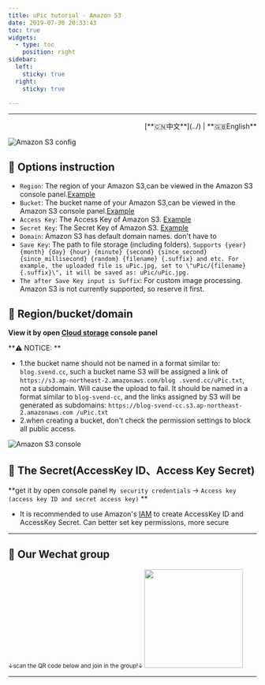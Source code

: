 ```yaml
---
title: uPic tutorial - Amazon S3
date: 2019-07-30 20:33:43
toc: true
widgets:
  - type: toc
    position: right
sidebar:
  left:
    sticky: true
  right:
    sticky: true

---
```


<hr><!-- i18n --><div align="right">[**🇨🇳中文**](../) | **🇬🇧English**</div><!-- i18n -->

![Amazon S3 config](https://gitee.com/gee1k/oss/raw/master/tutorials/amazon_s3-host.png)

## 📝 Options instruction

- `Region`: The region of your Amazon S3,can be viewed in the Amazon S3 console panel.[Example](#🧰-Region-bucket-domain)
- `Bucket`: The bucket name of your Amazon S3,can be viewed in the Amazon S3 console panel.[Example](#🧰-Region-bucket-domain)
- `Access Key`: The Access Key of Amazon S3. [Example](#🔑-The-Secret-AccessKey-ID、Access-Key-Secret)
- `Secret Key`: The Secret Key of Amazon S3. [Example](#🔑-The-Secret-AccessKey-ID、Access-Key-Secret)
- `Domain`: Amazon S3 has default domain names. don't have to
- `Save Key`: The path to file storage (including folders). `Supports {year} {month} {day} {hour} {minute} {second} {since_second} {since_millisecond} {random} {filename} {.suffix} and etc. For example, the uploaded file is uPic.jpg, set to \"uPic/{filename}{.suffix}\", it will be saved as: uPic/uPic.jpg.`
- `The after Save Key input is Suffix`: For custom image processing. Amazon S3 is not currently supported, so reserve it first.

## 🧰 Region/bucket/domain

**View it by  open [Cloud storage](https://s3.console.aws.amazon.com/s3) console panel**

**⚠️ NOTICE: **

- 1.the bucket name should not be named in a format similar to: `blog.svend.cc`, such a bucket name S3 will be assigned a link of `https://s3.ap-northeast-2.amazonaws.com/blog .svend.cc/uPic.txt`, not a subdomain. Will cause the upload to fail. It should be named in a format similar to `blog-svend-cc`, and the links assigned by S3 will be generated as subdomains: `https://blog-svend-cc.s3.ap-northeast-2.amazonaws.com /uPic.txt`
- 2.when creating a bucket, don't check the permission settings to block all public access.

![Amazon S3 console](https://gitee.com/gee1k/oss/raw/master/tutorials/amazon_s3-info.png)

## 🔑 The Secret(AccessKey ID、Access Key Secret)

**get it by open console panel `My security credentials` -> `Access key (access key ID and secret access key)` **

- It is recommended to use Amazon's [IAM](https://docs.aws.amazon.com/zh_cn/IAM/latest/UserGuide/introduction.html) to create AccessKey ID and AccessKey Secret. Can better set key permissions, more secure

<hr>

## 💌 Our Wechat group

  <small>↓scan the QR code below and join in the group!↓ </small>
	<img src="https://cdn.jsdelivr.net/gh/gee1k/oss@master/personal/geee1k.JPG" height="200" style="height:200px">

<hr>
